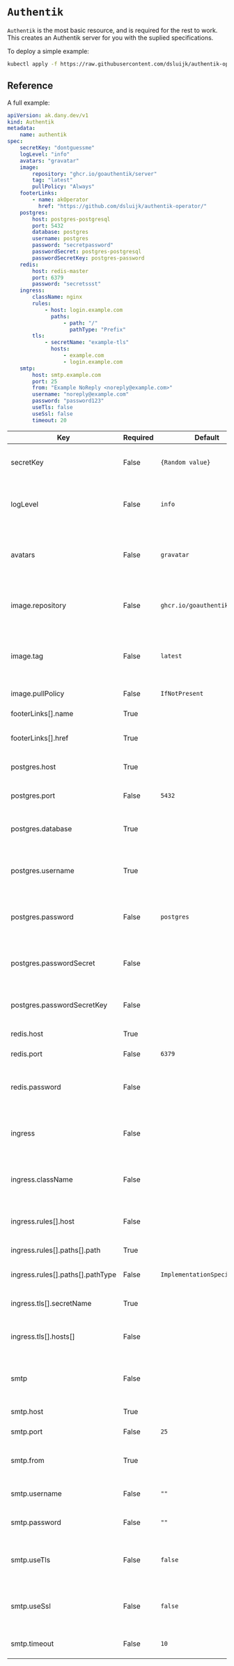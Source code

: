# `Authentik`

`Authentik` is the most basic resource, and is required for the rest to work.
This creates an Authentik server for you with the suplied specifications.

To deploy a simple example:

```bash
kubectl apply -f https://raw.githubusercontent.com/dsluijk/authentik-operator/main/docs/authentik.yaml
```

## Reference

A full example:

```yaml
apiVersion: ak.dany.dev/v1
kind: Authentik
metadata:
    name: authentik
spec:
    secretKey: "dontguessme"
    logLevel: "info"
    avatars: "gravatar"
    image:
        repository: "ghcr.io/goauthentik/server"
        tag: "latest"
        pullPolicy: "Always"
    footerLinks:
        - name: akOperator
          href: "https://github.com/dsluijk/authentik-operator/"
    postgres:
        host: postgres-postgresql
        port: 5432
        database: postgres
        username: postgres
        password: "secretpassword"
        passwordSecret: postgres-postgresql
        passwordSecretKey: postgres-password
    redis:
        host: redis-master
        port: 6379
        password: "secretssst"
    ingress:
        className: nginx
        rules:
            - host: login.example.com
              paths:
                  - path: "/"
                    pathType: "Prefix"
        tls:
            - secretName: "example-tls"
              hosts:
                  - example.com
                  - login.example.com
    smtp:
        host: smtp.example.com
        port: 25
        from: "Example NoReply <noreply@example.com>"
        username: "noreply@example.com"
        password: "password123"
        useTls: false
        useSsl: false
        timeout: 20
```

| Key                              | Required | Default                      | Description                                                                 |
| -------------------------------- | -------- | ---------------------------- | --------------------------------------------------------------------------- |
| secretKey                        | False    | `{Random value}`             | The secret key for signing, autogenerated if not provided.                  |
| logLevel                         | False    | `info`                       | Authentik log level. Valid: `debug`, `info`, `warning`, and `error`.        |
| avatars                          | False    | `gravatar`                   | Configure how avatars are show. This is the same as in a normal deployment. |
| image.repository                 | False    | `ghcr.io/goauthentik/server` | Repository of the Authentik server. Can mostly be left as default.          |
| image.tag                        | False    | `latest`                     | The tag used for the server container. Fixing a tag might be a good idea.   |
| image.pullPolicy                 | False    | `IfNotPresent`               | The pull policy of the image.                                               |
| footerLinks[].name               | True     |                              | Name of a footer link.                                                      |
| footerLinks[].href               | True     |                              | The url to be used in the footer.                                           |
| postgres.host                    | True     |                              | The host of the posgres database.                                           |
| postgres.port                    | False    | `5432`                       | The port of the posgres database.                                           |
| postgres.database                | True     |                              | The database to be used on the postgres server.                             |
| postgres.username                | True     |                              | The username to authenticate on the Postgres server with.                   |
| postgres.password                | False    | `postgres`                   | The password of the postgres user. This or a secret is required.            |
| postgres.passwordSecret          | False    |                              | A reference to a Kubernetes secret containing the password.                 |
| postgres.passwordSecretKey       | False    |                              | The key of the password within the secret.                                  |
| redis.host                       | True     |                              | The host of the Redis server.                                               |
| redis.port                       | False    | `6379`                       | The port of this Redis server.                                              |
| redis.password                   | False    |                              | An optional password used to authenticate against the Redis server.         |
| ingress                          | False    |                              | The ingress definition. The ingress is not created if this is not present.  |
| ingress.className                | False    |                              | The ingress class name to use. Leave empty to use the default.              |
| ingress.rules[].host             | False    |                              | The host to use for this rule. Empty for any.                               |
| ingress.rules[].paths[].path     | True     |                              | The path to match against.                                                  |
| ingress.rules[].paths[].pathType | False    | `ImplementationSpecific`     | The type of path to match with.                                             |
| ingress.tls[].secretName         | True     |                              | The secret to use for the TLS certificate.                                  |
| ingress.tls[].hosts[]            | False    |                              | The hosts to match the certificate with.                                    |
| smtp                             | False    |                              | SMTP server settings. SMTP is disabled if this object is not given.         |
| smtp.host                        | True     |                              | The host of the SMTP server.                                                |
| smtp.port                        | False    | `25`                         | The port of the SMTP server.                                                |
| smtp.from                        | True     |                              | The FROM string to use when sending mails.                                  |
| smtp.username                    | False    | `""`                         | The username used when authenticating.                                      |
| smtp.password                    | False    | `""`                         | The password used when authenticating.                                      |
| smtp.useTls                      | False    | `false`                      | Whenether to use TLS when communicating with the SMTP server.               |
| smtp.useSsl                      | False    | `false`                      | Whenether to use SSL when communicating with the SMTP server.               |
| smtp.timeout                     | False    | `10`                         | Timeout in seconds when sending mails.                                      |
